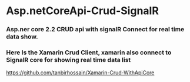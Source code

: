 # Asp.netCoreApi-Crud-SignalR
### Asp.ner core 2.2 CRUD api with signalR Connect for real time data show.
### Here Is the Xamarin Crud Client, xamarin also connect to SignalR core for showing real time data list

https://github.com/tanbirhossain/Xamarin-Crud-WithApiCore
